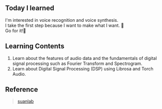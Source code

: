 ## Today I learned
I'm interested in voice recognition and voice synthesis. <br>
I take the first step because I want to make what I want. 👟<br>
Go for it!💖<br>

## Learning Contents
1. Learn about the features of audio data and the fundamentals of digital signal processing such as Fourier Transform and Spectrogram.
2. Learn about Digital Signal Processing (DSP) using Librosa and Torch Audio.

## Reference
> [suanlab](https://www.youtube.com/playlist?list=PL7ZVZgsnLwEGskuPmm2-pYsNKY8Ihs5AP)
